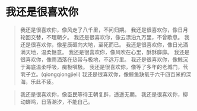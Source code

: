 # 我还是很喜欢你

>   我还是很喜欢你，像风走了八千里，不问归期。
>   我还是很喜欢你，像日月轮回交替，不理朝夕。
>   我还是很喜欢你，像云漂泊九万里，不曾歇息。
>   我还是很喜欢你，像星辰砸向大地，至死而已。
>   我还是很喜欢你，像日光洒满天地，温柔惬意。
>   我还是很喜欢你，像风吹在心里，酥酥靡靡。
>   我还是很喜欢你，像雨洒落在热带与极地，不远万里。
>   我还是很喜欢你，像鲸沉于海底温柔呼吸，痴极嗔极。
>   我还是很喜欢你，像等了多年的老城门，茕茕孑立。(qiongqiongjieli)
>   我还是很喜欢你，像鲸鱼缺氧于六千四百米的深海，乐此不疲。

>   我还是很喜欢你，像臣民等待王朝复辟，遥遥无期。
>   我还是很喜欢你，柳动蝉鸣，日落潮汐，不能自己。
